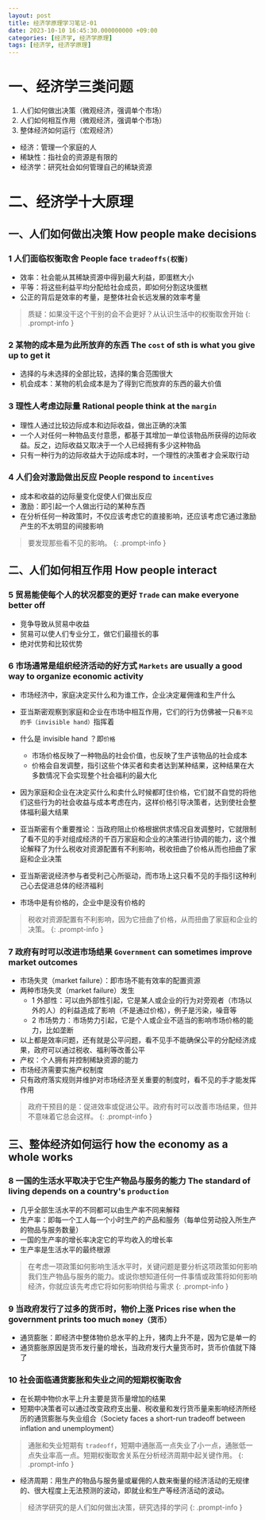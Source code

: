 ```yaml
---
layout: post
title: 经济学原理学习笔记-01
date: 2023-10-10 16:45:30.000000000 +09:00
categories: [经济学, 经济学原理]
tags: [经济学, 经济学原理]
---
```



# 一、经济学三类问题

1. 人们如何做出决策（微观经济，强调单个市场） 
2. 人们如何相互作用（微观经济，强调单个市场）
3. 整体经济如何运行（宏观经济）



* 经济：管理一个家庭的人
* 稀缺性：指社会的资源是有限的
* 经济学：研究社会如何管理自己的稀缺资源


# 二、经济学十大原理

## 一、人们如何做出决策 How people make decisions

### 1 人们面临权衡取舍 People face `tradeoffs(权衡)`
* 效率：社会能从其稀缺资源中得到最大利益，即蛋糕大小
* 平等：将这些利益平均分配给社会成员，即如何分割这块蛋糕
* 公正的背后是效率的考量，是整体社会长远发展的效率考量


> 质疑：如果没干这个干别的会不会更好？从认识生活中的权衡取舍开始
{: .prompt-info }


### 2 某物的成本是为此所放弃的东西 The `cost` of sth is what you give up to get it
* 选择的与未选择的全部比较，选择的集合范围很大
* 机会成本：某物的机会成本是为了得到它而放弃的东西的最大价值

### 3 理性人考虑边际量 Rational people think at the `margin`

* 理性人通过比较边际成本和边际收益，做出正确的决策
* 一个人对任何一种物品支付意愿，都基于其增加一单位该物品所获得的边际收益。反之，边际收益又取决于一个人已经拥有多少这种物品
* 只有一种行为的边际收益大于边际成本时，一个理性的决策者才会采取行动


### 4 人们会对激励做出反应 People respond to `incentives`
* 成本和收益的边际量变化促使人们做出反应
* 激励：即引起一个人做出行动的某种东西
* 在分析任何一种政策时，不仅应该考虑它的直接影响，还应该考虑它通过激励产生的不太明显的间接影响

> 要发现那些看不见的影响。
{: .prompt-info }


## 二、人们如何相互作用 How people interact

### 5 贸易能使每个人的状况都变的更好 `Trade` can make everyone better off
* 竞争导致从贸易中收益
* 贸易可以使人们专业分工，做它们最擅长的事
* 绝对优势和比较优势


### 6 市场通常是组织经济活动的好方式 `Markets` are usually a good way to organize economic activity
* 市场经济中，家庭决定买什么和为谁工作，企业决定雇佣谁和生产什么
* 亚当斯密观察到家庭和企业在市场中相互作用，它们的行为仿佛被一只`看不见的手（invisible hand）`指挥着 
* 什么是 invisible hand ？即`价格`
  * 市场价格反映了一种物品的社会价值，也反映了生产该物品的社会成本
  * 价格会自发调整，指引这些个体买者和卖者达到某种结果，这种结果在大多数情况下会实现整个社会福利的最大化
* 因为家庭和企业在决定买什么和卖什么时候都盯住价格，它们就不自觉的将他们这些行为的社会收益与成本考虑在内，这样价格引导决策者，达到使社会整体福利最大结果

* 亚当斯密有个重要推论：当政府阻止价格根据供求情况自发调整时，它就限制了看不见的手对组成经济的千百万家庭和企业的决策进行协调的能力，这个推论解释了为什么税收对资源配置有不利影响，税收扭曲了价格从而也扭曲了家庭和企业决策
* 亚当斯密说经济参与者受利己心所驱动，而市场上这只看不见的手指引这种利己心去促进总体的经济福利
* 市场中是有价格的，企业中是没有价格的

> 税收对资源配置有不利影响，因为它扭曲了价格，从而扭曲了家庭和企业的决策。
{: .prompt-info }


### 7 政府有时可以改进市场结果 `Government` can sometimes improve market outcomes
* 市场失灵（market failure）：即市场不能有效率的配置资源 
* 两种市场失灵（market failure）发生
  * 1 外部性：可以由外部性引起，它是某人或企业的行为对旁观者（市场以外的人）的利益造成了影响（不是通过价格），例子是污染，噪音等
  * 2 市场势力：市场势力引起，它是个人或企业不适当的影响市场价格的能力，比如垄断
* 以上都是效率问题，还有就是公平问题，看不见手不能确保公平的分配经济成果，政府可以通过税收、福利等改善公平
* 产权：个人拥有并控制稀缺资源的能力
* 市场经济需要实施产权制度
* 只有政府落实规则并维护对市场经济至关重要的制度时，看不见的手才能发挥作用

> 政府干预目的是：促进效率或促进公平。政府有时可以改善市场结果，但并不意味着它总会这样。
{: .prompt-info }



## 三、整体经济如何运行 how the economy as a whole works

### 8 一国的生活水平取决于它生产物品与服务的能力 The standard of living depends on a country's `production`
* 几乎全部生活水平的不同都可以由生产率不同来解释
* 生产率：即每一个工人每一个小时生产的产品和服务（每单位劳动投入所生产的物品与服务数量）
* 一国的生产率的增长率决定它的平均收入的增长率
* 生产率是生活水平的最终根源

> 在考虑一项政策如何影响生活水平时，关键问题是要分析这项政策如何影响我们生产物品与服务的能力。或说你想知道任何一件事情或政策将如何影响经济，你就应该先考虑它将如何影响供给与需求
{: .prompt-info }


### 9 当政府发行了过多的货币时，物价上涨 Prices rise when the government prints too much `money（货币）`
* 通货膨胀：即经济中整体物价总水平的上升，猪肉上升不是，因为它是单一的
* 通货膨胀原因是货币发行量的增长，当政府发行大量货币时，货币价值就下降了


### 10 社会面临通货膨胀和失业之间的短期权衡取舍
* 在长期中物价水平上升主要是货币量增加的结果
* 短期中决策者可以通过改变政府支出量、税收量和发行货币量来影响经济所经历的通货膨胀与失业组合（Society faces a short-run tradeoff between inflation and unemployment）

> 通胀和失业短期有 `tradeoff`，短期中通胀高一点失业了小一点，通胀低一点失业率高一点。短期权衡取舍关系在分析经济周期中起关键作用。
{: .prompt-info }


* 经济周期：用生产的物品与服务量或雇佣的人数来衡量的经济活动的无规律的、很大程度上无法预测的波动，即就业和生产等经济活动的波动。


> 经济学研究的是人们如何做出决策，研究选择的学问
{: .prompt-info }

